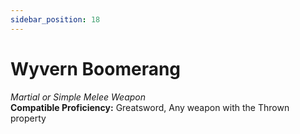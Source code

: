 ```yaml
---
sidebar_position: 18
---
```


# Wyvern Boomerang

*Martial or Simple Melee Weapon*  
**Compatible Proficiency:** Greatsword, Any weapon with the Thrown property
